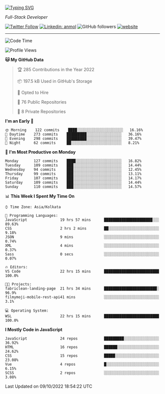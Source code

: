 [![Typing SVG](https://readme-typing-svg.herokuapp.com?lines=HI%2C+I'm+Tonal;I'm+a+Full+Stack+Developer)](https://git.io/typing-svg)

<p><em>Full-Stack Developer</em></p>

[![Twitter Follow](https://img.shields.io/twitter/follow/tonalmathew?style=flat)](https://twitter.com/intent/follow?screen_name=tonalmathew)
[![Linkedin: anmol](https://img.shields.io/badge/tonal-mathew?style=flat-square&logo=Linkedin&logoColor=white&link=https://www.linkedin.com/in/tonal-mathew/)](https://www.linkedin.com/in/tonal-mathew/)
![GitHub followers](https://img.shields.io/github/followers/tonalmathew?label=Follow&style=social)
[![website](https://img.shields.io/badge/Website-46a2f1.svg?&style=flat-square&logo=Google-Chrome&logoColor=white&link=http://tonalmathew.github.io/)](http://tonalmathew.github.io/)

---
<!--START_SECTION:waka-->
![Code Time](http://img.shields.io/badge/Code%20Time-777%20hrs%2032%20mins-blue)

![Profile Views](http://img.shields.io/badge/Profile%20Views-0-blue)

**🐱 My GitHub Data** 

> 🏆 285 Contributions in the Year 2022
 > 
> 📦 197.5 kB Used in GitHub's Storage 
 > 
> 💼 Opted to Hire
 > 
> 📜 76 Public Repositories 
 > 
> 🔑 8 Private Repositories  
 > 
**I'm an Early 🐤** 

```text
🌞 Morning    122 commits    ████░░░░░░░░░░░░░░░░░░░░░   16.16% 
🌆 Daytime    273 commits    █████████░░░░░░░░░░░░░░░░   36.16% 
🌃 Evening    298 commits    █████████░░░░░░░░░░░░░░░░   39.47% 
🌙 Night      62 commits     ██░░░░░░░░░░░░░░░░░░░░░░░   8.21%

```
📅 **I'm Most Productive on Monday** 

```text
Monday       127 commits    ████░░░░░░░░░░░░░░░░░░░░░   16.82% 
Tuesday      109 commits    ███░░░░░░░░░░░░░░░░░░░░░░   14.44% 
Wednesday    94 commits     ███░░░░░░░░░░░░░░░░░░░░░░   12.45% 
Thursday     99 commits     ███░░░░░░░░░░░░░░░░░░░░░░   13.11% 
Friday       107 commits    ███░░░░░░░░░░░░░░░░░░░░░░   14.17% 
Saturday     109 commits    ███░░░░░░░░░░░░░░░░░░░░░░   14.44% 
Sunday       110 commits    ███░░░░░░░░░░░░░░░░░░░░░░   14.57%

```


📊 **This Week I Spent My Time On** 

```text
⌚︎ Time Zone: Asia/Kolkata

💬 Programming Languages: 
JavaScript               19 hrs 57 mins      ██████████████████████░░░   89.63% 
CSS                      2 hrs 2 mins        ██░░░░░░░░░░░░░░░░░░░░░░░   9.18% 
JSON                     9 mins              ░░░░░░░░░░░░░░░░░░░░░░░░░   0.74% 
XML                      4 mins              ░░░░░░░░░░░░░░░░░░░░░░░░░   0.37% 
Sass                     0 secs              ░░░░░░░░░░░░░░░░░░░░░░░░░   0.07%

🔥 Editors: 
VS Code                  22 hrs 15 mins      █████████████████████████   100.0%

🐱‍💻 Projects: 
fabriclean-landing-page  21 hrs 34 mins      ████████████████████████░   96.9% 
filmymoji-mobile-rest-api41 mins             ░░░░░░░░░░░░░░░░░░░░░░░░░   3.1%

💻 Operating System: 
WSL                      22 hrs 15 mins      █████████████████████████   100.0%

```

**I Mostly Code in JavaScript** 

```text
JavaScript               24 repos            █████████░░░░░░░░░░░░░░░░   36.92% 
HTML                     16 repos            ██████░░░░░░░░░░░░░░░░░░░   24.62% 
CSS                      15 repos            █████░░░░░░░░░░░░░░░░░░░░   23.08% 
Vue                      4 repos             █░░░░░░░░░░░░░░░░░░░░░░░░   6.15% 
SCSS                     2 repos             ░░░░░░░░░░░░░░░░░░░░░░░░░   3.08%

```



 Last Updated on 09/10/2022 18:54:22 UTC
<!--END_SECTION:waka-->
